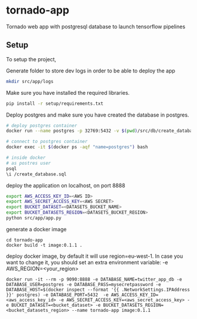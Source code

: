 # tornado-app

Tornado web app with postgresql database to launch tensorflow pipelines

## Setup
To setup the project,

Generate folder to store dev logs in order to be able to deploy the app
``` bash
mkdir src/app/logs
```

Make sure you have installed the required libraries.
``` bash
pip install -r setup/requirements.txt
```

Deploy postgres and make sure you have created the database in postgres.
``` bash
# deploy postgres container
docker run --name postgres -p 32769:5432 -v $(pwd)/src/db/create_database.sql:/create_database.sql -e POSTGRES_PASSWORD=mysecretpassword -d postgres

# connect to postgres container
docker exec -it $(docker ps -aqf "name=postgres") bash

# inside docker
# as postres user
psql
\i /create_database.sql
```

deploy the application on localhost, on port 8888
```bash
export AWS_ACCESS_KEY_ID=<AWS ID>
export AWS_SECRET_ACCESS_KEY=<AWS SECRET>
export BUCKET_DATASET=<DATASETS_BUCKET_NAME>
export BUCKET_DATASETS_REGION=<DATASETS_BUCKET_REGION>
python src/app/app.py
```

generate a docker image

```
cd tornado-app
docker build -t image:0.1.1 .
```

deploy docker image, by default it will use region=eu-west-1. In case you want to change it, you should set an extra environment variable: -e AWS_REGION=<your_region>

```
docker run -it --rm -p 9090:8888 -e DATABASE_NAME=twitter_app_db -e DATABASE_USER=postgres -e DATABASE_PASS=mysecretpassword -e DATABASE_HOST=$(docker inspect --format '{{ .NetworkSettings.IPAddress }}' postgres) -e DATABASE_PORT=5432  -e AWS_ACCESS_KEY_ID=<aws_access_key_id> -e AWS_SECRET_ACCESS_KEY=<aws_secret_access_key> -e BUCKET_DATASET=<bucket_dataset> -e BUCKET_DATASETS_REGION=<bucket_datasets_region> --name tornado-app image:0.1.1
```

